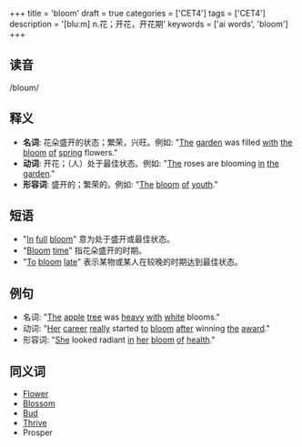 +++
title = 'bloom'
draft = true
categories = ['CET4']
tags = ['CET4']
description = '[bluːm] n.花；开花，开花期'
keywords = ['ai words', 'bloom']
+++

## 读音
/bloʊm/

## 释义
- **名词**: 花朵盛开的状态；繁荣，兴旺。例如: "[The](/zh/post/the/) [garden](/zh/post/garden/) was filled [with](/zh/post/with/) [the](/zh/post/the/) [bloom](/zh/post/bloom/) [of](/zh/post/of/) [spring](/zh/post/spring/) flowers."
- **动词**: 开花；（人）处于最佳状态。例如: "[The](/zh/post/the/) roses are blooming [in](/zh/post/in/) [the](/zh/post/the/) [garden](/zh/post/garden/)."
- **形容词**: 盛开的；繁荣的。例如: "[The](/zh/post/the/) [bloom](/zh/post/bloom/) [of](/zh/post/of/) [youth](/zh/post/youth/)."

## 短语
- "[In](/zh/post/in/) [full](/zh/post/full/) [bloom](/zh/post/bloom/)" 意为处于盛开或最佳状态。
- "[Bloom](/zh/post/bloom/) [time](/zh/post/time/)" 指花朵盛开的时期。
- "[To](/zh/post/to/) [bloom](/zh/post/bloom/) [late](/zh/post/late/)" 表示某物或某人在较晚的时期达到最佳状态。

## 例句
- 名词: "[The](/zh/post/the/) [apple](/zh/post/apple/) [tree](/zh/post/tree/) was [heavy](/zh/post/heavy/) [with](/zh/post/with/) [white](/zh/post/white/) blooms."
- 动词: "[Her](/zh/post/her/) [career](/zh/post/career/) [really](/zh/post/really/) started [to](/zh/post/to/) [bloom](/zh/post/bloom/) [after](/zh/post/after/) winning [the](/zh/post/the/) [award](/zh/post/award/)."
- 形容词: "[She](/zh/post/she/) looked radiant [in](/zh/post/in/) [her](/zh/post/her/) [bloom](/zh/post/bloom/) [of](/zh/post/of/) [health](/zh/post/health/)."

## 同义词
- [Flower](/zh/post/flower/)
- [Blossom](/zh/post/blossom/)
- [Bud](/zh/post/bud/)
- [Thrive](/zh/post/thrive/)
- Prosper
